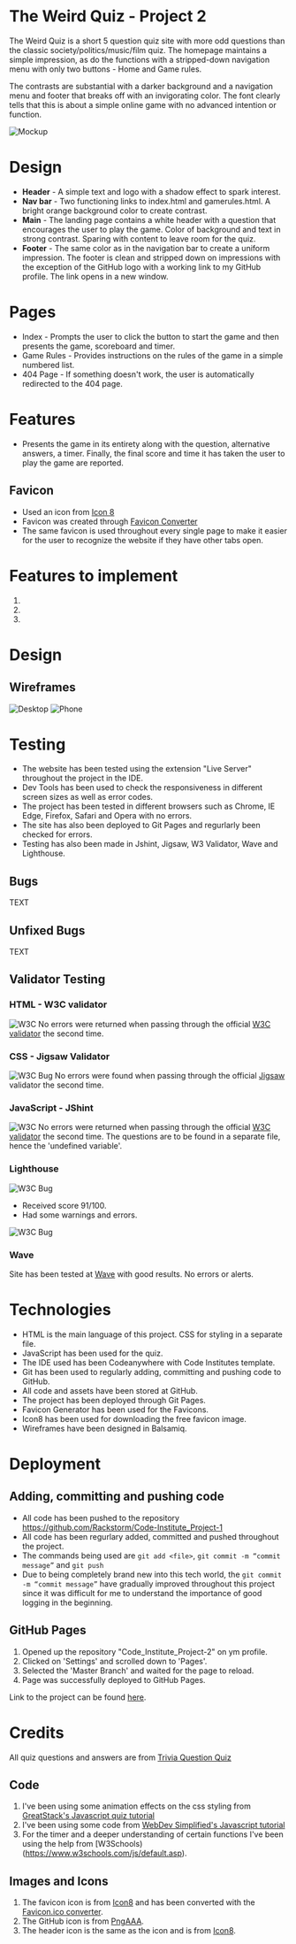 # The Weird Quiz - Project 2

The Weird Quiz is a short 5 question quiz site with more odd questions than the classic society/politics/music/film quiz. The homepage maintains a simple impression, as do the functions with a stripped-down navigation menu with only two buttons - Home and Game rules.

The contrasts are substantial with a darker background and a navigation menu and footer that breaks off with an invigorating color. The font clearly tells that this is about a simple online game with no advanced intention or function.

![Mockup](assets/docs/readme_images/mockup.png)

# Design

- **Header** - A simple text and logo with a shadow effect to spark interest.
- **Nav bar** - Two functioning links to index.html and gamerules.html. A bright orange background color to create contrast.
- **Main** - The landing page contains a white header with a question that encourages the user to play the game. Color of background and text in strong contrast. Sparing with content to leave room for the quiz.
- **Footer** - The same color as in the navigation bar to create a uniform impression. The footer is clean and stripped down on impressions with the exception of the GitHub logo with a working link to my GitHub profile. The link opens in a new window.

# Pages

- Index - Prompts the user to click the button to start the game and then presents the game, scoreboard and timer.
- Game Rules - Provides instructions on the rules of the game in a simple numbered list.
- 404 Page - If something doesn't work, the user is automatically redirected to the 404 page.

# Features

- Presents the game in its entirety along with the question, alternative answers, a timer. Finally, the final score and time it has taken the user to play the game are reported.

## Favicon

- Used an icon from [Icon 8](https://icons8.com/icons)
- Favicon was created through [Favicon Converter](https://favicon.io/favicon-converter/)
- The same favicon is used throughout every single page to make it easier for the user to recognize the website if they have other tabs open.

# Features to implement

1.
2.
3.

# Design

## Wireframes

![Desktop](assets/docs/readme_images/wireframe_desktop.png)
![Phone](assets/docs/readme_images/wireframe_phone.png)

# Testing

- The website has been tested using the extension "Live Server" throughout the project in the IDE.
- Dev Tools has been used to check the responsiveness in different screen sizes as well as error codes.
- The project has been tested in different browsers such as Chrome, IE Edge, Firefox, Safari and Opera with no errors.
- The site has also been deployed to Git Pages and regurlarly been checked for errors.
- Testing has also been made in Jshint, Jigsaw, W3 Validator, Wave and Lighthouse.

## Bugs

TEXT

## Unfixed Bugs

TEXT

## Validator Testing

### HTML - W3C validator

![W3C](assets/docs/readme_images/htmlvalidator)
No errors were returned when passing through the official [W3C validator](https://validator.w3.org/nu/?doc=https%3A%2F%2Frackstorm.github.io%2FCode_Institute_Project-2%2F) the second time.

### CSS - Jigsaw Validator

![W3C Bug](assets/docs/readme_images/jigsaw.png)
No errors were found when passing through the official [Jigsaw](https://jigsaw.w3.org/css-validator/validator?uri=https%3A%2F%2Frackstorm.github.io%2FCode_Institute_Project-2%2F&profile=css3svg&usermedium=all&warning=1&vextwarning=&lang=en) validator the second time.

### JavaScript - JShint

![W3C](assets/docs/readme_images/JShint.png)
No errors were returned when passing through the official [W3C validator](https://validator.w3.org/nu/?doc=https%3A%2F%2Frackstorm.github.io%2FCode_Institute_Project-2%2F) the second time. The questions are to be found in a separate file, hence the 'undefined variable'.

### Lighthouse

![W3C Bug](assets/docs/readme_images/jigsaw.png)

- Received score 91/100.
- Had some warnings and errors.

![W3C Bug](docs/testing/lighthouse_issues.png)

### Wave

Site has been tested at [Wave](https://wave.webaim.org/report#/https://rackstorm.github.io/Code_Institute_Project-2/) with good results. No errors or alerts.

# Technologies

- HTML is the main language of this project. CSS for styling in a separate file.
- JavaScript has been used for the quiz.
- The IDE used has been Codeanywhere with Code Institutes template.
- Git has been used to regularly adding, committing and pushing code to GitHub.
- All code and assets have been stored at GitHub.
- The project has been deployed through Git Pages.
- Favicon Generator has been used for the Favicons.
- Icon8 has been used for downloading the free favicon image.
- Wireframes have been designed in Balsamiq.

# Deployment

## Adding, committing and pushing code

- All code has been pushed to the repository https://github.com/Rackstorm/Code-Institute_Project-1
- All code has been regurlary added, committed and pushed throughout the project.
- The commands being used are `git add <file>`,
  `git commit -m “commit message”` and
  `git push`
- Due to being completely brand new into this tech world, the `git commit -m “commit message”` have gradually improved throughout this project since it was difficult for me to understand the importance of good logging in the beginning.

## GitHub Pages

1. Opened up the repository "Code_Institute_Project-2" on ym profile.
2. Clicked on 'Settings' and scrolled down to 'Pages'.
3. Selected the 'Master Branch' and waited for the page to reload.
4. Page was successfully deployed to GitHub Pages.

Link to the project can be found [here](https://rackstorm.github.io/Code_Institute_Project-2/).

# Credits

All quiz questions and answers are from [Trivia Question Quiz](https://www.triviaquestionquiz.com/weird-trivia-questions-and-answers)

## Code

1. I've been using some animation effects on the css styling from [GreatStack's Javascript quiz tutorial](https://www.youtube.com/watch?v=PBcqGxrr9g8)
2. I've been using some code from [WebDev Simplified's Javascript tutorial](https://www.youtube.com/watch?v=riDzcEQbX6k)
3. For the timer and a deeper understanding of certain functions I've been using the help from [W3Schools)(https://www.w3schools.com/js/default.asp).

## Images and Icons

1. The favicon icon is from [Icon8](https://icons8.com/) and has been converted with the [Favicon.ico converter](https://favicon.io/favicon-converter/).
2. The GitHub icon is from [PngAAA](https://www.pngaaa.com/).
3. The header icon is the same as the icon and is from [Icon8](https://icons8.com/).
